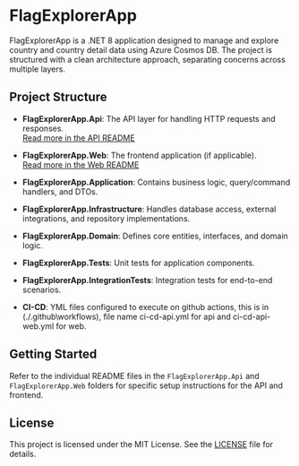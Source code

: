 # FlagExplorerApp

FlagExplorerApp is a .NET 8 application designed to manage and explore country and country detail data using Azure Cosmos DB. The project is structured with a clean architecture approach, separating concerns across multiple layers.

## Project Structure

- **FlagExplorerApp.Api**: The API layer for handling HTTP requests and responses.  
  [Read more in the API README](./FlagExplorerApp.Api/README.md)

- **FlagExplorerApp.Web**: The frontend application (if applicable).  
  [Read more in the Web README](./FlagExplorerApp.Web/README.md)

- **FlagExplorerApp.Application**: Contains business logic, query/command handlers, and DTOs.

- **FlagExplorerApp.Infrastructure**: Handles database access, external integrations, and repository implementations.

- **FlagExplorerApp.Domain**: Defines core entities, interfaces, and domain logic.

- **FlagExplorerApp.Tests**: Unit tests for application components.

- **FlagExplorerApp.IntegrationTests**: Integration tests for end-to-end scenarios.

- **CI-CD**: YML files configured to execute on github actions, this is in (./.github\workflows), file name ci-cd-api.yml for api and ci-cd-api-web.yml for web.

## Getting Started

Refer to the individual README files in the `FlagExplorerApp.Api` and `FlagExplorerApp.Web` folders for specific setup instructions for the API and frontend.

## License

This project is licensed under the MIT License. See the [LICENSE](LICENSE) file for details.
